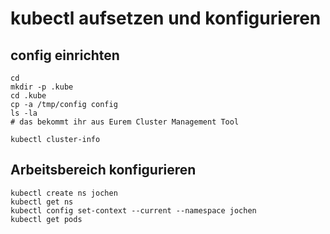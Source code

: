 # kubectl aufsetzen und konfigurieren

## config einrichten 

```
cd
mkdir -p .kube
cd .kube
cp -a /tmp/config config
ls -la
# das bekommt ihr aus Eurem Cluster Management Tool 
```

```
kubectl cluster-info
```

## Arbeitsbereich konfigurieren 

```
kubectl create ns jochen
kubectl get ns
kubectl config set-context --current --namespace jochen
kubectl get pods 
```

